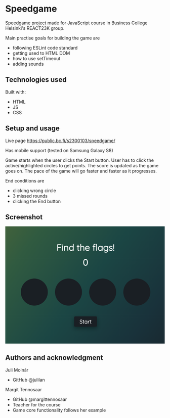 # Speedgame

Speedgame project made for JavaScript course in Business College Helsinki's REACT23K group.

Main practise goals for building the game are

- following ESLint code standard
- getting used to HTML DOM
- how to use setTimeout
- adding sounds

## Technologies used

Built with:

- HTML
- JS
- CSS

## Setup and usage

Live page https://public.bc.fi/s2300103/speedgame/

Has mobile support (tested on Samsung Galaxy S8)

Game starts when the user clicks the Start button. User has to click the active/highlighted circles to get points. The score is updated as the game goes on. The pace of the game will go faster and faster as it progresses.

End conditions are

- clicking wrong circle
- 3 missed rounds
- clicking the End button

## Screenshot

![Screenshot of the speedgame](speedgame_screenshot.png)

## Authors and acknowledgment

Juli Molnár

- GitHub @julilan

Margit Tennosaar

- GitHub @margittennosaar
- Teacher for the course
- Game core functionality follows her example
